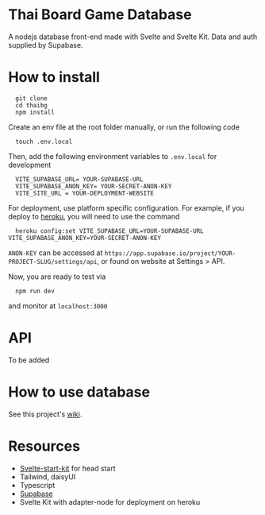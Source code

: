 # Thai Board Game Database

A nodejs database front-end made with Svelte and Svelte Kit. Data and auth supplied by Supabase.

# How to install

      git clone
      cd thaibg
      npm install

Create an env file at the root folder manually, or run the following code

      touch .env.local

Then, add the following environment variables to `.env.local` for development

      VITE_SUPABASE_URL= YOUR-SUPABASE-URL
      VITE_SUPABASE_ANON_KEY= YOUR-SECRET-ANON-KEY
      VITE_SITE_URL = YOUR-DEPLOYMENT-WEBSITE

For deployment, use platform specific configuration. For example, if you deploy to [heroku](https://devcenter.heroku.com/articles/config-vars), you will need to use the command

      heroku config:set VITE_SUPABASE_URL=YOUR-SUPABASE-URL  VITE_SUPABASE_ANON_KEY=YOUR-SECRET-ANON-KEY

`ANON-KEY` can be accessed at
`https://app.supabase.io/project/YOUR-PROJECT-SLUG/settings/api`, or found on website at Settings > API.

Now, you are ready to test via

      npm run dev

and monitor at `localhost:3000`

# API

To be added

# How to use database

See this project's [wiki](https://github.com/lemononmars/thaibg/wiki).

# Resources

- [Svelte-start-kit](https://github.com/one-aalam/svelte-starter-kit) for head start
- Tailwind, daisyUI
- Typescript
- [Supabase](https://supabase.io/)
- Svelte Kit with adapter-node for deployment on heroku

